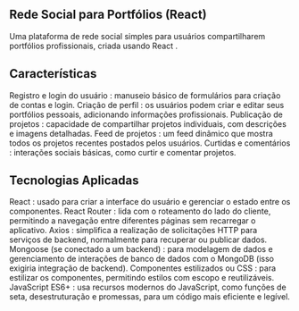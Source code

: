 ## Rede Social para Portfólios (React)

Uma plataforma de rede social simples para usuários compartilharem portfólios profissionais, criada usando React .

## Características

Registro e login do usuário : manuseio básico de formulários para criação de contas e login.
Criação de perfil : os usuários podem criar e editar seus portfólios pessoais, adicionando informações profissionais.
Publicação de projetos : capacidade de compartilhar projetos individuais, com descrições e imagens detalhadas.
Feed de projetos : um feed dinâmico que mostra todos os projetos recentes postados pelos usuários.
Curtidas e comentários : interações sociais básicas, como curtir e comentar projetos. 

## Tecnologias Aplicadas

React : usado para criar a interface do usuário e gerenciar o estado entre os componentes.
React Router : lida com o roteamento do lado do cliente, permitindo a navegação entre diferentes páginas sem recarregar o aplicativo.
Axios : simplifica a realização de solicitações HTTP para serviços de backend, normalmente para recuperar ou publicar dados.
Mongoose (se conectado a um backend) : para modelagem de dados e gerenciamento de interações de banco de dados com o MongoDB (isso exigiria integração de backend).
Componentes estilizados ou CSS : para estilizar os componentes, permitindo estilos com escopo e reutilizáveis.
JavaScript ES6+ : usa recursos modernos do JavaScript, como funções de seta, desestruturação e promessas, para um código mais eficiente e legível.
